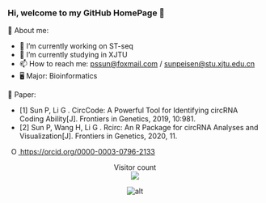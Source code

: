 ### Hi, welcome to my GitHub HomePage 🍉

👤 About me:
- 🔭 I’m currently working on ST-seq
- 🌱 I’m currently studying in XJTU
- 📫 How to reach me: pssun@foxmail.com / sunpeisen@stu.xjtu.edu.cn
- 🖥 Major: Bioinformatics

📑 Paper: 
 - [1] Sun P, Li G . CircCode: A Powerful Tool for Identifying circRNA Coding Ability[J]. Frontiers in Genetics, 2019, 10:981.
 - [2] Sun P, Wang H, Li G . Rcirc: An R Package for circRNA Analyses and Visualization[J]. Frontiers in Genetics, 2020, 11.

<a
id="cy-effective-orcid-url"
class="underline"
 href="https://orcid.org/0000-0003-0796-2133"
 target="orcid.widget"
 rel="me noopener noreferrer"
 style="vertical-align: top">
 <img
    src="https://orcid.org/sites/default/files/images/orcid_16x16.png"
    style="width: 1em; margin-inline-start: 0.5em"
    alt="ORCID iD icon"/>
  https://orcid.org/0000-0003-0796-2133
</a>

<p align="center"> 
  Visitor count<br>
  <img src="https://profile-counter.glitch.me/PSSUN/count.svg" />
</p>
<p align="center"> 
<img src="https://ip.ntrqq.net/images/sakamoto.png?wd=SXMlMjB0aGlzJTIweW91ciUyMElQJTNGJTIwJTBBSSUyMGtub3clMjBpdCUyMCUzQSUyMCk=&r=erf8nadp1u" alt="alt" title="PIC">
</p>

